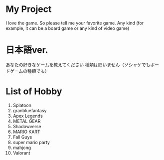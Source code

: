 # My Project
I love the game.
So please tell me your favorite game. Any kind (for example, it can be a board game or any kind of video game)

# 日本語ver.
あなたの好きなゲームを教えてください
種類は問いません（ソシャゲでもボードゲームの種類でも）

# List of Hobby
1. Splatoon
2. granbluefantasy
3. Apex Legends
4. METAL GEAR
5. Shadowverse
6. MARIO KART
7. Fall Guys
8. super mario party
9. mahjong
10. Valorant



